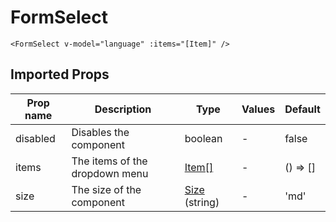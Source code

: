 # FormSelect

```vue
<FormSelect v-model="language" :items="[Item]" />
```

## Imported Props

| Prop name | Description                    | Type                                         | Values | Default  |
| --------- | ------------------------------ | -------------------------------------------- | ------ | -------- |
| disabled  | Disables the component         | boolean                                      | -      | false    |
| items     | The items of the dropdown menu | [Item[]](../../composables/useDropdownItems) | -      | () => [] |
| size      | The size of the component      | [Size](../../composables/useSize) (string)   | -      | 'md'     |
